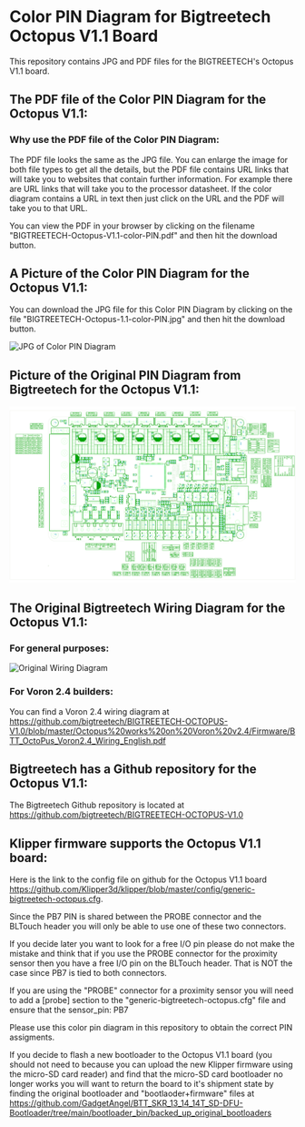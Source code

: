 # Color PIN Diagram for Bigtreetech Octopus V1.1 Board

This repository contains JPG and PDF files for the BIGTREETECH's Octopus V1.1 board.

## The PDF file of the Color PIN Diagram for the Octopus V1.1:

### Why use the PDF file of the Color PIN Diagram:

The PDF file looks the same as the JPG file. You can enlarge the image for both file types to
get all the details, but the PDF file contains URL links that will take you to websites that contain further information.  For example there are URL links that will take you to the processor datasheet.  If the color diagram contains a URL in text then just click on the URL and the PDF  will take you to that URL.

You can view the PDF in your browser by clicking on the filename "BIGTREETECH-Octopus-V1.1-color-PIN.pdf" and then hit the download button.

## A Picture of the Color PIN Diagram for the Octopus V1.1:

You can download the JPG file for this Color PIN Diagram by clicking on the file "BIGTREETECH-Octopus-1.1-color-PIN.jpg" and then hit the download button.

![JPG of Color PIN Diagram](BIGTREETECH-Octopus-1.1-color-PIN.jpg)

## Picture of the Original PIN Diagram from Bigtreetech for the Octopus V1.1:

![JPG of original PIN Diagram](images/BIGTREETECH-Octopus-V1.1-original-PIN.jpg)

## The Original Bigtreetech Wiring Diagram for the Octopus V1.1:

### For general purposes:

![Original Wiring Diagram](images/BIQU-Octopus-wiring-diagram-V1.0-2021-7-9.png)

### For Voron 2.4 builders:

You can find a Voron 2.4 wiring diagram at https://github.com/bigtreetech/BIGTREETECH-OCTOPUS-V1.0/blob/master/Octopus%20works%20on%20Voron%20v2.4/Firmware/BTT_OctoPus_Voron2.4_Wiring_English.pdf

## Bigtreetech has a Github repository for the Octopus V1.1:

The Bigtreetech Github repository is located at https://github.com/bigtreetech/BIGTREETECH-OCTOPUS-V1.0

## Klipper firmware supports the Octopus V1.1 board:

Here is the link to the config file on github for the Octopus V1.1 board https://github.com/Klipper3d/klipper/blob/master/config/generic-bigtreetech-octopus.cfg.

Since the PB7 PIN is shared between the PROBE connector and the BLTouch header you will only be able to use one of these two connectors.

If you decide later you want to look for a free I/O pin please do not make the mistake and think that if you use the PROBE connector for the proximity sensor then you have a free I/O pin on the BLTouch header.  That is NOT the case since PB7 is tied to both connectors.

If you are using the "PROBE" connector for a proximity sensor you will need to add a [probe] section to the "generic-bigtreetech-octopus.cfg" file and ensure that the sensor_pin: PB7

Please use this color pin diagram in this repository to obtain the correct PIN assigments.

If you decide to flash a new bootloader to the Octopus V1.1 board (you should not need to because you can upload the new Klipper firmware using the micro-SD card reader) and find that the micro-SD card bootloader no longer works you will want to return the board to it's shipment state by finding the original bootloader and "bootlaoder+firmware" files at https://github.com/GadgetAngel/BTT_SKR_13_14_14T_SD-DFU-Bootloader/tree/main/bootloader_bin/backed_up_original_bootloaders

